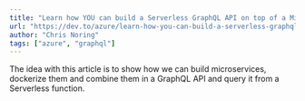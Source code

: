 ```yaml
---
title: "Learn how YOU can build a Serverless GraphQL API on top of a Microservice architecture"
url: "https://dev.to/azure/learn-how-you-can-build-a-serverless-graphql-api-on-top-of-a-microservice-architecture-233g"
author: "Chris Noring"
tags: ["azure", "graphql"]
---
```


The idea with this article is to show how we can build microservices, dockerize them and combine them in a GraphQL API and query it from a Serverless function.
